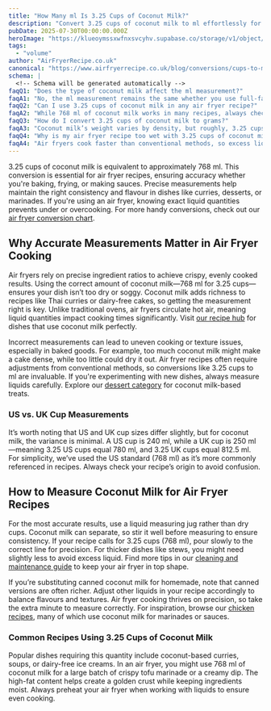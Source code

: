 ```yaml
---
title: "How Many ml Is 3.25 Cups of Coconut Milk?"
description: "Convert 3.25 cups of coconut milk to ml effortlessly for perfect air fryer recipes. Get precise measurements for flawless cooking every time."
pubDate: 2025-07-30T00:00:00.000Z
heroImage: "https://klueoymssxwfnxsvcyhv.supabase.co/storage/v1/object/public/Shmucket/how-many-ml-is-3-25-cups-of-coconut-milk.webp"
tags:
  - "volume"
author: "AirFryerRecipe.co.uk"
canonical: "https://www.airfryerrecipe.co.uk/blog/conversions/cups-to-ml/how-many-ml-is-3-25-cups-of-coconut-milk"
schema: |
  <!-- Schema will be generated automatically -->
faqQ1: "Does the type of coconut milk affect the ml measurement?"
faqA1: "No, the ml measurement remains the same whether you use full-fat, light, or canned coconut milk. However, thicker varieties may require stirring before measuring for accuracy. Always check the consistency if substituting between types."
faqQ2: "Can I use 3.25 cups of coconut milk in any air fryer recipe?"
faqA2: "While 768 ml of coconut milk works in many recipes, always check your dish’s liquid requirements. Air fryers need balanced moisture to avoid soggy results. Adjust other liquids if your recipe isn’t designed for this quantity."
faqQ3: "How do I convert 3.25 cups of coconut milk to grams?"
faqA3: "Coconut milk’s weight varies by density, but roughly, 3.25 cups (768 ml) equals about 800 grams. For precise baking, weigh it using kitchen scales, especially if your recipe lists ingredients by mass."
faqQ4: "Why is my air fryer recipe too wet with 3.25 cups of coconut milk?"
faqA4: "Air fryers cook faster than conventional methods, so excess liquid can steam rather than evaporate. Reduce the coconut milk slightly or extend cooking time. Always preheat the air fryer to help manage moisture levels."
---
```

<p>3.25 cups of coconut milk is equivalent to approximately 768 ml. This conversion is essential for air fryer recipes, ensuring accuracy whether you're baking, frying, or making sauces. Precise measurements help maintain the right consistency and flavour in dishes like curries, desserts, or marinades. If you're using an air fryer, knowing exact liquid quantities prevents under or overcooking. For more handy conversions, check out our <a href=https://www.airfryerrecipe.co.uk/air-fryer-conversion-chart>air fryer conversion chart</a>.</p>  

<h2>Why Accurate Measurements Matter in Air Fryer Cooking</h2>  
<p>Air fryers rely on precise ingredient ratios to achieve crispy, evenly cooked results. Using the correct amount of coconut milk—768 ml for 3.25 cups—ensures your dish isn’t too dry or soggy. Coconut milk adds richness to recipes like Thai curries or dairy-free cakes, so getting the measurement right is key. Unlike traditional ovens, air fryers circulate hot air, meaning liquid quantities impact cooking times significantly. Visit <a href=https://www.airfryerrecipe.co.uk/recipes>our recipe hub</a> for dishes that use coconut milk perfectly.</p>  

<p>Incorrect measurements can lead to uneven cooking or texture issues, especially in baked goods. For example, too much coconut milk might make a cake dense, while too little could dry it out. Air fryer recipes often require adjustments from conventional methods, so conversions like 3.25 cups to ml are invaluable. If you're experimenting with new dishes, always measure liquids carefully. Explore our <a href=https://www.airfryerrecipe.co.uk/recipe-category/dessert>dessert category</a> for coconut milk-based treats.</p>  

<h3>US vs. UK Cup Measurements</h3>  
<p>It’s worth noting that US and UK cup sizes differ slightly, but for coconut milk, the variance is minimal. A US cup is 240 ml, while a UK cup is 250 ml—meaning 3.25 US cups equal 780 ml, and 3.25 UK cups equal 812.5 ml. For simplicity, we’ve used the US standard (768 ml) as it’s more commonly referenced in recipes. Always check your recipe’s origin to avoid confusion.</p>  

<h2>How to Measure Coconut Milk for Air Fryer Recipes</h2>  
<p>For the most accurate results, use a liquid measuring jug rather than dry cups. Coconut milk can separate, so stir it well before measuring to ensure consistency. If your recipe calls for 3.25 cups (768 ml), pour slowly to the correct line for precision. For thicker dishes like stews, you might need slightly less to avoid excess liquid. Find more tips in our <a href=https://www.airfryerrecipe.co.uk/air-fryer-cleaner>cleaning and maintenance guide</a> to keep your air fryer in top shape.</p>  

<p>If you’re substituting canned coconut milk for homemade, note that canned versions are often richer. Adjust other liquids in your recipe accordingly to balance flavours and textures. Air fryer cooking thrives on precision, so take the extra minute to measure correctly. For inspiration, browse our <a href=https://www.airfryerrecipe.co.uk/recipe-category/chicken>chicken recipes</a>, many of which use coconut milk for marinades or sauces.</p>  

<h3>Common Recipes Using 3.25 Cups of Coconut Milk</h3>  
<p>Popular dishes requiring this quantity include coconut-based curries, soups, or dairy-free ice creams. In an air fryer, you might use 768 ml of coconut milk for a large batch of crispy tofu marinade or a creamy dip. The high-fat content helps create a golden crust while keeping ingredients moist. Always preheat your air fryer when working with liquids to ensure even cooking.</p>
